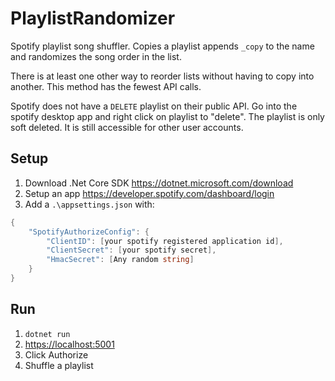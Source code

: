 # PlaylistRandomizer

Spotify playlist song shuffler. Copies a playlist appends `_copy` to the name and randomizes the song order in the list.

There is at least one other way to reorder lists without having to copy into another. This method has the fewest API calls.

Spotify does not have a `DELETE` playlist on their public API. Go into the spotify desktop app and right click on playlist to "delete". The playlist is only soft deleted. It is still accessible for other user accounts.

## Setup

1. Download .Net Core SDK <https://dotnet.microsoft.com/download>
1. Setup an app <https://developer.spotify.com/dashboard/login>
1. Add a `.\appsettings.json` with:

``` C#
{
    "SpotifyAuthorizeConfig": {
        "ClientID": [your spotify registered application id],
        "ClientSecret": [your spotify secret],
        "HmacSecret": [Any random string]
    }
}
```

## Run

1. `dotnet run`
1. <https://localhost:5001>
1. Click Authorize
1. Shuffle a playlist
